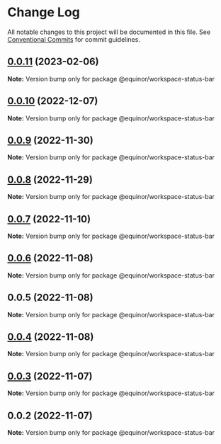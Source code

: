 # Change Log

All notable changes to this project will be documented in this file.
See [Conventional Commits](https://conventionalcommits.org) for commit guidelines.

## [0.0.11](https://github.com/equinor/fusion-workspace/compare/@equinor/workspace-status-bar@0.0.10...@equinor/workspace-status-bar@0.0.11) (2023-02-06)

**Note:** Version bump only for package @equinor/workspace-status-bar

## [0.0.10](https://github.com/equinor/fusion-workspace/compare/@equinor/workspace-status-bar@0.0.9...@equinor/workspace-status-bar@0.0.10) (2022-12-07)

**Note:** Version bump only for package @equinor/workspace-status-bar

## [0.0.9](https://github.com/equinor/fusion-workspace/compare/@equinor/workspace-status-bar@0.0.8...@equinor/workspace-status-bar@0.0.9) (2022-11-30)

**Note:** Version bump only for package @equinor/workspace-status-bar

## [0.0.8](https://github.com/equinor/fusion-workspace/compare/@equinor/workspace-status-bar@0.0.7...@equinor/workspace-status-bar@0.0.8) (2022-11-29)

**Note:** Version bump only for package @equinor/workspace-status-bar

## [0.0.7](https://github.com/equinor/fusion-workspace/compare/@equinor/workspace-status-bar@0.0.6...@equinor/workspace-status-bar@0.0.7) (2022-11-10)

**Note:** Version bump only for package @equinor/workspace-status-bar

## [0.0.6](https://github.com/equinor/fusion-workspace/compare/@equinor/workspace-status-bar@0.0.4...@equinor/workspace-status-bar@0.0.6) (2022-11-08)

**Note:** Version bump only for package @equinor/workspace-status-bar

## 0.0.5 (2022-11-08)

**Note:** Version bump only for package @equinor/workspace-status-bar

## [0.0.4](https://github.com/equinor/fusion-workspace/compare/@equinor/workspace-status-bar@0.0.3...@equinor/workspace-status-bar@0.0.4) (2022-11-08)

**Note:** Version bump only for package @equinor/workspace-status-bar

## [0.0.3](https://github.com/equinor/fusion-workspace/compare/@equinor/workspace-status-bar@0.0.2...@equinor/workspace-status-bar@0.0.3) (2022-11-07)

**Note:** Version bump only for package @equinor/workspace-status-bar

## 0.0.2 (2022-11-07)

**Note:** Version bump only for package @equinor/workspace-status-bar
